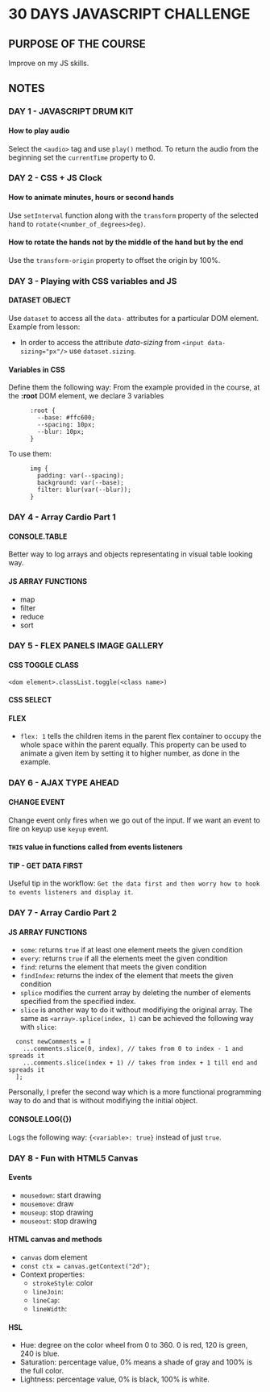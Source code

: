 # 30 DAYS JAVASCRIPT CHALLENGE

## PURPOSE OF THE COURSE

Improve on my JS skills.

## NOTES

### DAY 1 - JAVASCRIPT DRUM KIT

#### How to play audio

Select the `<audio>` tag and use `play()` method. To return the audio from the beginning set the `currentTime` property to 0.

### DAY 2 - CSS + JS Clock

#### How to animate minutes, hours or second hands

Use `setInterval` function along with the `transform` property of the selected hand to `rotate(<number_of_degrees>deg)`.

#### How to rotate the hands not by the middle of the hand but by the end

Use the `transform-origin` property to offset the origin by 100%.

### DAY 3 - Playing with CSS variables and JS

#### DATASET OBJECT

Use `dataset` to access all the `data-` attributes for a particular DOM element.
Example from lesson:

- In order to access the attribute _data-sizing_ from `<input data-sizing="px"/>` use `dataset.sizing`.

#### Variables in CSS

Define them the following way: From the example provided in the course, at the **:root** DOM element, we declare 3 variables

```
      :root {
        --base: #ffc600;
        --spacing: 10px;
        --blur: 10px;
      }
```

To use them:

```
      img {
        padding: var(--spacing);
        background: var(--base);
        filter: blur(var(--blur));
      }
```

### DAY 4 - Array Cardio Part 1

#### CONSOLE.TABLE

Better way to log arrays and objects representating in visual table looking way.

#### JS ARRAY FUNCTIONS

- map
- filter
- reduce
- sort

### DAY 5 - FLEX PANELS IMAGE GALLERY

#### CSS TOGGLE CLASS

`<dom element>.classList.toggle(<class name>)`

#### CSS SELECT

#### FLEX

- `flex: 1` tells the children items in the parent flex container to occupy the whole space within the parent equally. This property can be used to animate a given item by setting it to higher number, as done in the example.

### DAY 6 - AJAX TYPE AHEAD

#### CHANGE EVENT

Change event only fires when we go out of the input. If we want an event to fire on keyup use `keyup` event.

#### `THIS` value in functions called from events listeners

#### TIP - GET DATA FIRST

Useful tip in the workflow: `Get the data first and then worry how to hook to events listeners and display it`.

### DAY 7 - Array Cardio Part 2

#### JS ARRAY FUNCTIONS

- `some`: returns `true` if at least one element meets the given condition
- `every`: returns `true` if all the elements meet the given condition
- `find`: returns the element that meets the given condition
- `findIndex`: returns the index of the element that meets the given condition
- `splice` modifies the current array by deleting the number of elements specified from the specified index.
- `slice` is another way to do it without modifiying the original array. The same as `<array>.splice(index, 1)` can be achieved the following way with `slice`:

```
  const newComments = [
    ...comments.slice(0, index), // takes from 0 to index - 1 and spreads it
    ...comments.slice(index + 1) // takes from index + 1 till end and spreads it
  ];
```

Personally, I prefer the second way which is a more functional programming way to do and that is without modifiying the initial object.

#### CONSOLE.LOG({<variable>})

Logs the following way:
`{<variable>: true}` instead of just `true`.

### DAY 8 - Fun with HTML5 Canvas

#### Events

- `mousedown`: start drawing
- `mousemove`: draw
- `mouseup`: stop drawing
- `mouseout`: stop drawing

#### HTML canvas and methods

- `canvas` dom element
- `const ctx = canvas.getContext("2d");`
- Context properties:
  - `strokeStyle`: color
  - `lineJoin`:
  - `lineCap`:
  - `lineWidth`:

#### HSL

- Hue: degree on the color wheel from 0 to 360. 0 is red, 120 is green, 240 is blue.
- Saturation: percentage value, 0% means a shade of gray and 100% is the full color.
- Lightness: percentage value, 0% is black, 100% is white.
